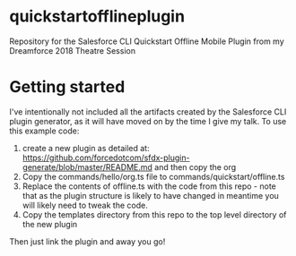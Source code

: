 # quickstartofflineplugin
Repository for the Salesforce CLI Quickstart Offline Mobile Plugin from my Dreamforce 2018 Theatre Session

# Getting started
I've intentionally not included all the artifacts created by the Salesforce CLI plugin generator, as it will
have moved on by the time I give my talk. To use this example code:
1. create a new plugin as detailed at:
https://github.com/forcedotcom/sfdx-plugin-generate/blob/master/README.md and then copy the org
2. Copy the commands/hello/org.ts file to commands/quickstart/offline.ts
3. Replace the contents of offline.ts with the code from this repo - note that as the plugin structure is likely to have changed in 
meantime you will likely need to tweak the code.
4. Copy the templates directory from this repo to the top level directory of the new plugin

Then just link the plugin and away you go!

